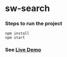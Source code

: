 # sw-search
### Steps to run the project
```
npm install
npm start
```

### See [Live Demo](https://binitrai.github.io/hect-to-bigha-converter-app/) 
